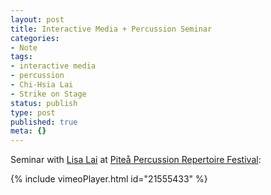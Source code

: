 ```yaml
---
layout: post
title: Interactive Media + Percussion Seminar
categories:
- Note
tags:
- interactive media
- percussion
- Chi-Hsia Lai
- Strike on Stage
status: publish
type: post
published: true
meta: {}
---
```


Seminar with [Lisa Lai](http://www.laichihsia.com/) at [Piteå Percussion Repertoire Festival](https://charles-martin.squarespace.com/config/ensevolution):

<!-- https://vimeo.com/21555433 -->
{% include vimeoPlayer.html id="21555433" %}
